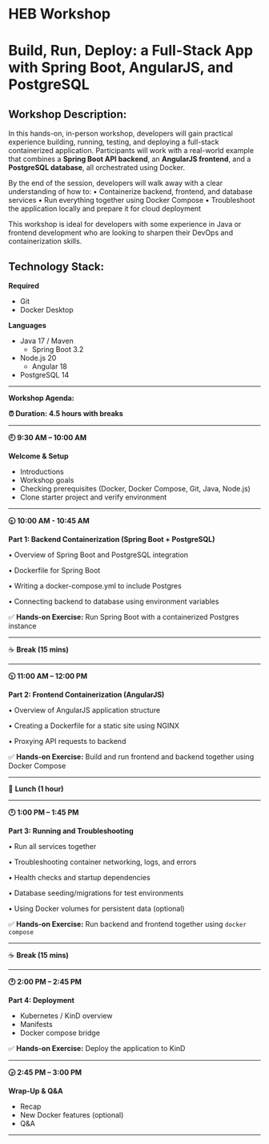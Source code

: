 # HEB Workshop

# **Build, Run, Deploy: a Full-Stack App with Spring Boot, AngularJS, and PostgreSQL**

## **Workshop Description:**

In this hands-on, in-person workshop, developers will gain practical experience building, running, testing, and deploying a full-stack containerized application. Participants will work with a real-world example that combines a **Spring Boot API backend**, an **AngularJS frontend**, and a **PostgreSQL database**, all orchestrated using Docker.

By the end of the session, developers will walk away with a clear understanding of how to:
•	Containerize backend, frontend, and database services
•	Run everything together using Docker Compose
•	Troubleshoot the application locally and prepare it for cloud deployment

This workshop is ideal for developers with some experience in Java or frontend development who are looking to sharpen their DevOps and containerization skills.

## **Technology Stack:**
**Required**
* Git
* Docker Desktop

**Languages**
* Java 17 / Maven
    * Spring Boot 3.2
* Node.js 20
    * Angular 18
* PostgreSQL 14
---

**Workshop Agenda:**

**⏰ Duration: 4.5 hours with breaks**

---

**🕘 9:30 AM – 10:00 AM**

**Welcome & Setup**

- Introductions
- Workshop goals
- Checking prerequisites (Docker, Docker Compose, Git, Java, Node.js)
- Clone starter project and verify environment

---

**🕤 10:00 AM - 10:45 AM**

**Part 1: Backend Containerization (Spring Boot + PostgreSQL)**

•	Overview of Spring Boot and PostgreSQL integration

•	Dockerfile for Spring Boot

•	Writing a docker-compose.yml to include Postgres

•	Connecting backend to database using environment variables

✅ **Hands-on Exercise:** Run Spring Boot with a containerized Postgres instance

---

☕ **Break (15 mins)**

---

**🕥 11:00 AM – 12:00 PM**

**Part 2: Frontend Containerization (AngularJS)**

•	Overview of AngularJS application structure

•	Creating a Dockerfile for a static site using NGINX

•	Proxying API requests to backend

✅ **Hands-on Exercise:** Build and run frontend and backend together using Docker Compose

---

🥪 **Lunch (1 hour)**

---

**🕛 1:00 PM – 1:45 PM**

**Part 3: Running and Troubleshooting**

•	Run all services together

•	Troubleshooting container networking, logs, and errors

•	Health checks and startup dependencies

•	Database seeding/migrations for test environments

•	Using Docker volumes for persistent data (optional)

✅ **Hands-on Exercise:** Run backend and frontend together using `docker compose`

---

☕ **Break (15 mins)**

---

**🕐 2:00 PM – 2:45 PM**

**Part 4: Deployment**

- Kubernetes / KinD overview
- Manifests
- Docker compose bridge

✅ **Hands-on Exercise:** Deploy the application to KinD

---

**🕞 2:45 PM – 3:00 PM**

**Wrap-Up & Q&A**

- Recap
- New Docker features (optional)
- Q&A

---